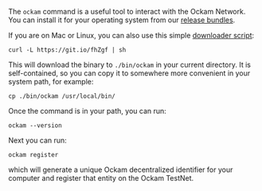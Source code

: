 The `ockam` command is a useful tool to interact with the Ockam Network. You can install it for your
operating system from our [release bundles](https://github.com/ockam-network/ockam/releases).

If you are on Mac or Linux, you can also use this simple
[downloader script](https://github.com/ockam-network/ockam/godownloader-ockam.sh):

```
curl -L https://git.io/fhZgf | sh
```
This will download the binary to `./bin/ockam` in your current directory. It is self-contained, so you can copy it to
somewhere more convenient in your system path, for example:

```
cp ./bin/ockam /usr/local/bin/
```

Once the command is in your path, you can run:

```
ockam --version
```

Next you can run:
```
ockam register
```
which will generate a unique Ockam decentralized identifier for
your computer and register that entity on the Ockam TestNet.

